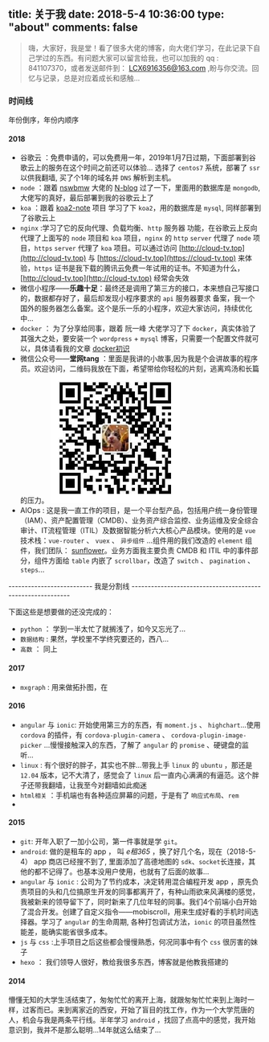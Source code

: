 title: 关于我
date: 2018-5-4 10:36:00
type: "about"
comments: false
---
> 嗨，大家好，我是堂！看了很多大佬的博客，向大佬们学习，在此记录下自己学过的东西。有问题大家可以留言给我，也可以加我的 qq : 841107370，或者发送邮件到： LCX6916356@163.com ,盼与你交流。回忆与记录，总是对应着成长和感触...

### 时间线
年份倒序，年份内顺序
#### 2018
- 谷歌云 ：免费申请的，可以免费用一年，2019年1月7日过期，下面部署到谷歌云上的服务在这个时间之前还可以体验... 选择了 `centos7` 系统，部署了 `ssr` 以供我翻墙, 买了个1年的域名并 `DNS` 解析到主机。
- `node` ：跟着 [nswbmw](https://github.com/nswbmw) 大佬的 [N-blog](https://github.com/nswbmw/N-blog) 过了一下，里面用的数据库是 `mongodb`,大佬写的真好，最后部署到我的谷歌云上了
- `koa` ：跟着 [koa2-note](https://chenshenhai.github.io/koa2-note/note/project/start.html) 项目 学习了下 `koa2`，用的数据库是 `mysql`, 同样部署到了谷歌云上
- `nginx` :学习了它的反向代理、负载均衡、`http` 服务器 功能，在谷歌云上反向代理了上面写的 `node` 项目和 `koa` 项目，`nginx` 的 `http` `server` 代理了 `node` 项目，`https` `server` 代理了 `koa` 项目。可以通过访问 [http://cloud-tv.top](http://cloud-tv.top) 与 [https://cloud-tv.top](https://cloud-tv.top) 来体验，`https` 证书是我下载的腾讯云免费一年试用的证书。不知道为什么，[http://cloud-tv.top](http://cloud-tv.top) 经常会失效
- 微信小程序——**乐趣十足**：最终还是调用了第三方的接口，本来想自己写接口的，数据都存好了，最后却发现小程序要求的 `api` 服务器要求 备案，我一个国外的服务器怎么备案。这个是乐一乐的小程序，欢迎大家访问，持续优化中...
- `docker` ： 为了分享给同事，跟着 阮一峰 大佬学习了下 `docker`，真实体验了其强大之处，要安装一个 `wordpress` + `mysql` 博客，只需要一个配置文件就可以，具体请看我的文章 [docker初识](http://jintang.github.io/2018/04/24/docker%E5%88%9D%E8%AF%86/)
- 微信公众号——**堂网tang** ：里面是我讲的小故事,因为我是个会讲故事的程序员。欢迎访问，二维码我放在下面，希望带给你轻松的片刻，逃离鸡汤和长篇的压力。
    ![wechat-qcode](/uploads/wechat-qcode.jpg)
- AIOps : 这是我一直工作的项目，是一个平台型产品，包括用户统一身份管理（IAM）、资产配置管理（CMDB）、业务资产综合监控、业务运维及安全综合审计、IT流程管理（ITIL）及数据智能分析六大核心产品模块。使用的是 `vue` 技术栈：`vue-router` 、 `vuex` 、 `异步组件` ...组件用的我们改造的 `element` 组件，我们团队： [sunflower](https://github.com/SunInfoFE)。业务方面我主要负责 CMDB 和 ITIL 中的事件部分，组件方面给 `table` 内嵌了 `scrollbar`，改造了 `switch` 、 `pagination` 、`steps`...

-------------------------- 我是分割线 -----------------------------------------------------------

下面这些是想要做的还没完成的：
- `python` ： 学到一半太忙了就搁浅了，如今又忘光了...
- `数据结构` : 果然，学校里不学终究要还的，西八...
- `高数` ： 同上
#### 2017
- `mxgraph` : 用来做拓扑图，在

#### 2016
- `angular` 与 `ionic`: 开始使用第三方的东西，有 `moment.js` 、 `highchart`...使用 `cordova` 的插件，有 `cordova-plugin-camera` 、 `cordova-plugin-image-picker` ...慢慢接触深入的东西，了解了 `angular` 的 `promise` 、硬键盘的监听...
- `linux` : 有个很好的胖子，其实也不胖...带我上手 `linux` 的 `ubuntu` ，那还是 `12.04` 版本，记不大清了，感觉会了 `linux` 后一直内心满满的有逼范。这个胖子还带我翻墙，让我至今对翻墙如此痴迷
- `html相关` ：手机端也有各种适应屏幕的问题，于是有了 `响应式布局`、`rem`
- 
#### 2015
- `git`: 开年入职了一加小公司，第一件事就是学 `git`。
- `android`: 做的是租车的 app ， 叫 *e租365* ，换了好几个名，现在（2018-5-4） app 商店已经搜不到了, 里面添加了高德地图的 `sdk`、`socket`长连接，其他的都不记得了。也基本没用户使用，也就有了后面的故事...
- `angular` 与 `ionic` : 公司为了节约成本，决定转用混合编程开发 app ，原先负责项目的头和几位搞原生开发的同事都离开了，有种山雨欲来风满楼的感觉，我被新来的领导留下了，同时新来了几位年轻的同事。我们4个前端小白开始了混合开发。创建了自定义指令——mobiscroll，用来生成好看的手机时间选择器。学习了 `angular` 的生命周期, 各种打包调试方法，`ionic` 的项目虽然性能差，能确实能省很多成本。
- `js` 与 `css` :上手项目之后这些都会慢慢熟悉，何况同事中有个 `css` 很厉害的妹子
- `hexo` ： 我们领导人很好，教给我很多东西，博客就是他教我搭建的
#### 2014
懵懂无知的大学生活结束了，匆匆忙忙的离开上海，就跟匆匆忙忙来到上海时一样，过客而已。来到离家近的西安，开始了盲目的找工作，作为一个大学荒唐的人，机会与我是两条平行线。半年学习 `android` ，找回了点高中的感觉，我开始意识到，我并不是那么聪明...14年就这么结束了...